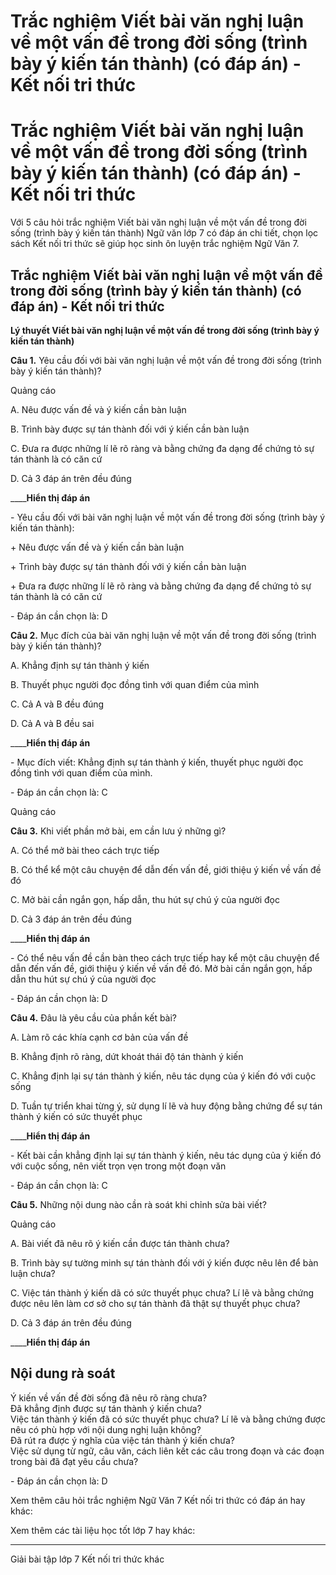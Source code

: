 # Trắc nghiệm Viết bài văn nghị luận về một vấn đề trong đời sống (trình bày ý kiến tán thành) (có đáp án) - Kết nối tri thức

# Trắc nghiệm Viết bài văn nghị luận về một vấn đề trong đời sống (trình bày ý kiến tán thành) (có đáp án) - Kết nối tri thức

Với 5 câu hỏi trắc nghiệm Viết bài văn nghị luận về một vấn đề trong đời sống (trình bày ý kiến tán thành) Ngữ văn lớp 7 có đáp án chi tiết, chọn lọc sách Kết nối tri thức sẽ giúp học sinh ôn luyện trắc nghiệm Ngữ Văn 7.

## Trắc nghiệm Viết bài văn nghị luận về một vấn đề trong đời sống (trình bày ý kiến tán thành) (có đáp án) - Kết nối tri thức

**Lý thuyết Viết bài văn nghị luận về một vấn đề trong đời sống (trình bày ý kiến tán thành)**

**Câu 1.** Yêu cầu đối với bài văn nghị luận về một vấn đề trong đời sống (trình bày ý kiến tán thành)?

Quảng cáo

A. Nêu được vấn đề và ý kiến cần bàn luận

B. Trình bày được sự tán thành đối với ý kiến cần bàn luận

C. Đưa ra được những lí lẽ rõ ràng và bằng chứng đa dạng để chứng tỏ sự tán thành là có căn cứ

D. Cả 3 đáp án trên đều đúng

____**Hiển thị đáp án**

\- Yêu cầu đối với bài văn nghị luận về một vấn đề trong đời sống (trình bày ý kiến tán thành):

\+ Nêu được vấn đề và ý kiến cần bàn luận

\+ Trình bày được sự tán thành đối với ý kiến cần bàn luận

\+ Đưa ra được những lí lẽ rõ ràng và bằng chứng đa dạng để chứng tỏ sự tán thành là có căn cứ

\- Đáp án cần chọn là: D

**Câu 2.** Mục đích của bài văn nghị luận về một vấn đề trong đời sống (trình bày ý kiến tán thành)?

A. Khẳng định sự tán thành ý kiến

B. Thuyết phục người đọc đồng tình với quan điểm của mình

C. Cả A và B đều đúng

D. Cả A và B đều sai

____**Hiển thị đáp án**

\- Mục đích viết: Khẳng định sự tán thành ý kiến, thuyết phục người đọc đồng tình với quan điểm của mình.

\- Đáp án cần chọn là: C

Quảng cáo

**Câu 3.** Khi viết phần mở bài, em cần lưu ý những gì?

A. Có thể mở bài theo cách trực tiếp

B. Có thể kể một câu chuyện để dẫn đến vấn đề, giới thiệu ý kiến về vấn đề đó

C. Mở bài cần ngắn gọn, hấp dẫn, thu hút sự chú ý của người đọc

D. Cả 3 đáp án trên đều đúng

____**Hiển thị đáp án**

\- Có thể nêu vấn đề cần bàn theo cách trực tiếp hay kể một câu chuyện để dẫn đến vấn đề, giới thiệu ý kiến về vấn đề đó. Mở bài cần ngắn gọn, hấp dẫn thu hút sự chú ý của người đọc

\- Đáp án cần chọn là: D

**Câu 4.** Đâu là yêu cầu của phần kết bài?

A. Làm rõ các khía cạnh cơ bản của vấn đề

B. Khẳng định rõ ràng, dứt khoát thái độ tán thành ý kiến

C. Khẳng định lại sự tán thành ý kiến, nêu tác dụng của ý kiến đó với cuộc sống

D. Tuần tự triển khai từng ý, sử dụng lí lẽ và huy động bằng chứng để sự tán thành ý kiến có sức thuyết phục

____**Hiển thị đáp án**

\- Kết bài cần khẳng định lại sự tán thành ý kiến, nêu tác dụng của ý kiến đó với cuộc sống, nên viết trọn vẹn trong một đoạn văn

\- Đáp án cần chọn là: C

**Câu 5.** Những nội dung nào cần rà soát khi chỉnh sửa bài viết?

Quảng cáo

A. Bài viết đã nêu rõ ý kiến cần được tán thành chưa?

B. Trình bày sự tường minh sự tán thành đối với ý kiến được nêu lên để bàn luận chưa?

C. Việc tán thành ý kiến dã có sức thuyết phục chưa? Lí lẽ và bằng chứng được nêu lên làm cơ sở cho sự tán thành đã thật sự thuyết phục chưa?

D. Cả 3 đáp án trên đều đúng

____**Hiển thị đáp án**

**Nội dung rà soát**  
---  
Ý kiến về vấn đề đời sống đã nêu rõ ràng chưa?   
Đã khẳng định được sự tán thành ý kiến chưa?   
Việc tán thành ý kiến đã có sức thuyết phục chưa? Lí lẽ và bằng chứng được nêu có phù hợp với nội dung nghị luận không?   
Đã rút ra được ý nghĩa của việc tán thành ý kiến chưa?   
Việc sử dụng từ ngữ, câu văn, cách liên kết các câu trong đoạn và các đoạn trong bài đã đạt yêu cầu chưa?   
  
\- Đáp án cần chọn là: D

Xem thêm câu hỏi trắc nghiệm Ngữ Văn 7 Kết nối tri thức có đáp án hay khác:

Xem thêm các tài liệu học tốt lớp 7 hay khác:

* * *

Giải bài tập lớp 7 Kết nối tri thức khác
